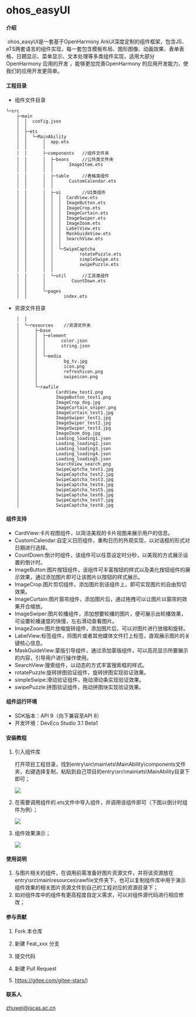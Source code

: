 # ohos_easyUI

#### 介绍
​        ohos_easyUI是一套基于OpenHarmony  ArkUI深度定制的组件框架，包含JS、eTS两套语言的组件实现，每一套包含模板布局、图形图像、动画效果、表单表格、日期显示、菜单显示、文本处理等多类组件实现，适用大部分 OpenHarmony 应用的开发 ，能够更加完善OpenHarmony 的应用开发能力，使我们的应用开发更简单。

#### 工程目录
* 组件文件目录

~~~
└─src
    ├─main
    │  │  config.json
    │  │
    │  ├─ets   
    │  │  └─MainAbility
    │  │      │  app.ets
    │  │      │
    │  │      ├─components   //组件文件夹
    │  │      │  ├─beans     //公共类文件夹
    │  │      │  │      ImageItem.ets
    │  │      │  │
    │  │      │  ├─table     //表格类组件
    │  │      │  │      CustomCalendar.ets
    │  │      │  │
    │  │      │  ├─ui        //UI类组件
    │  │      │  │  │  CardView.ets
    │  │      │  │  │  ImageButton.ets
    │  │      │  │  │  ImageCrop.ets
    │  │      │  │  │  ImageCurtain.ets
    │  │      │  │  │  ImageSwiper.ets
    │  │      │  │  │  ImageZoom.ets
    │  │      │  │  │  LabelView.ets
    │  │      │  │  │  MaskGuideView.ets
    │  │      │  │  │  SearchView.ets
    │  │      │  │  │
    │  │      │  │  └─SwipeCaptcha
    │  │      │  │          rotatePuzzle.ets
    │  │      │  │          simpleSwipe.ets
    │  │      │  │          swipePuzzle.ets
    │  │      │  │
    │  │      │  └─util      //工具类组件  
    │  │      │          CountDown.ets
    │  │      │
    │  │      └─pages
    │  │              index.ets
~~~

- 资源文件目录

~~~
    │  │
    │  └─resources    //资源文件夹
    │      ├─base
    │      │  ├─element
    │      │  │      color.json
    │      │  │      string.json
    │      │  │
    │      │  └─media
    │      │          bg_tv.jpg
    │      │          icon.png
    │      │          refreshicon.png
    │      │          swipeicon.png
    │      │
    │      └─rawfile
    │              CardView_test1.png
    │              ImageButton_test1.png
    │              ImageCrop_dog.jpg
    │              ImageCurtain_sniper.png
    │              ImageCurtain_test1.jpg
    │              ImageSwiper_test1.jpg
    │              ImageSwiper_test2.jpg
    │              ImageSwiper_test3.jpg
    │              ImageZoom_dog.jpg
    │              Loading_loading1.json
    │              Loading_loading2.json
    │              Loading_loading3.json
    │              Loading_loading4.json
    │              Loading_loading5.json
    │              SearchView_search.png
    │              SwipeCaptcha_test1.jpg
    │              SwipeCaptcha_test2.jpg
    │              SwipeCaptcha_test3.jpg
    │              SwipeCaptcha_test4.jpg
    │              SwipeCaptcha_test5.jpg
    │              SwipeCaptcha_test6.jpg
    │              SwipeCaptcha_test7.jpg
    │              SwipeCaptcha_test8.jpg
~~~



#### 组件支持

- CardView:卡片视图组件，以简洁美观的卡片视图来展示用户的信息。
- CustomCalendar:自定义日历组件，重构日历的外观实现，以对话框的形式对日期进行选择。
- CountDown:倒计时组件，该组件可以任意设定时分秒，以美观的方式展示设置的倒计时。
- ImageButton:图片按钮组件，该组件可丰富按钮的样式以及美化按钮组件的展示效果，通过添加图片即可让该图片以按钮的样式展示。
- ImageCrop:图片剪切组件，添加图片到该组件上，即可实现图片的自由剪切效果。
- ImageCurtain:图片窗帘组件，添加图片后，通过拖拽可以让图片以窗帘的效果开合缩放。
- ImageSwiper:图片轮播组件，添加想要轮播的图片，便可展示出轮播效果，可设置轮播速度的快慢，左右滑动查看图片。
- ImageZoom:图片放缩旋转组件，添加图片后，可以对图片进行放缩和旋转。
- LabelView:标签组件，将图片或者其他媒体文件打上标签，直观展示图片的关键核心信息。
- MaskGuideView:蒙版引导组件，通过添加蒙版组件，可以高亮显示所要展示的内容，引导用户进行操作使用。
- SearchView:搜索组件，以动态的方式丰富搜索框的样式。
- rotatePuzzle:旋转拼图验证组件，旋转拼图实现验证效果。
- simpleSwipe:滑动验证组件，拖动滑动条实现验证效果。
- swipePuzzle:拼图验证组件，拖动拼图块实现验证效果。



#### 组件运行环境
- SDK版本：API 9（向下兼容至API 8）
- 开发环境：DevEco Studio 3.1 Beta1



#### 安装教程

1. 引入组件库

   打开项目工程目录，找到entry\src\main\ets\MainAbility\components文件夹，右键选择复制，粘贴到自己项目的entry\src\main\ets\MainAbility目录下即可；

   ![](20220930_easyUI_1.jpg)

2. 在需要调用组件的.ets文件中导入组件，并调用该组件即可（下图以倒计时组件为例）；

   ![](20220930_easyUI_2.jpg)

3. 组件效果演示；

   ![](20220930_easyUI_3.jpg)

#### 使用说明

1.  与图片相关的组件，在调用前需准备好图片资源文件，并将该资源放在entry\src\main\resources\rawfile文件夹下，也可以复制组件库中用于演示组件效果的相关图片资源文件到自己的工程对应的资源目录下；
1.  如对组件库中的组件有更高程度自定义需求，可以对组件源代码进行相应修改；


#### 参与贡献

1.  Fork 本仓库
2.  新建 Feat_xxx 分支
3.  提交代码
4.  新建 Pull Request

6.  https://gitee.com/gitee-stars/)

#### 联系人

zhuwei@iscas.ac.cn